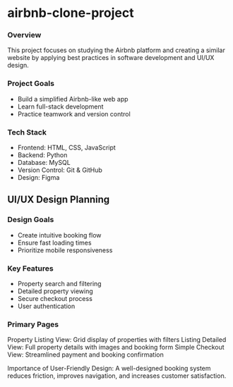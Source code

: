 # airbnb-clone-project
### Overview
This project focuses on studying the Airbnb platform and creating a similar website by applying best practices in software development and UI/UX design.
### Project Goals
- Build a simplified Airbnb-like web app
- Learn full-stack development
- Practice teamwork and version control
### Tech Stack
- Frontend: HTML, CSS, JavaScript
- Backend: Python
- Database: MySQL
- Version Control: Git & GitHub
- Design: Figma

## UI/UX Design Planning
### Design Goals
- Create intuitive booking flow
- Ensure fast loading times
- Prioritize mobile responsiveness

### Key Features
- Property search and filtering
- Detailed property viewing
- Secure checkout process
- User authentication

### Primary Pages
Property Listing View: Grid display of properties with filters 
Listing Detailed View: Full property details with images and booking form 
Simple Checkout View: Streamlined payment and booking confirmation 

Importance of User-Friendly Design: 
A well-designed booking system reduces friction, improves navigation, and increases customer satisfaction.
